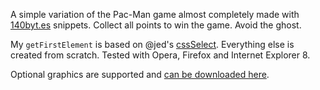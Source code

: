 A simple variation of the Pac-Man game almost completely made with [140byt.es](http://140byt.es/) snippets. Collect all points to win the game. Avoid the ghost.

My `getFirstElement` is based on @jed's [cssSelect](https://gist.github.com/991057). Everything else is created from scratch. Tested with Opera, Firefox and Internet Explorer 8.

Optional graphics are supported and [can be downloaded here](http://maettig.com/code/javascript/pac-man-in-140byt.es.zip).